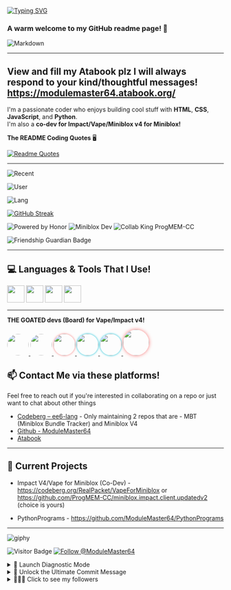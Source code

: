 [![Typing SVG](https://readme-typing-svg.demolab.com?font=Fira+Code&size=18&duration=1750&pause=1000&color=6EB891&background=FF141400&width=435&lines=Hey+there!+M0dule2Master64+here;Welcome+to+my+github+readme!;I+luv+to+code;HMTL%2C+Python+and+JS+wizard.;always+wishing+everyone+a+great+day+%3AD;Learn+Python+code+its+easy.🤡)](https://git.io/typing-svg)

### A warm welcome to my GitHub readme page! 👋

![Markdown](https://img.shields.io/badge/Markdown-000000?logo=markdown&logoColor=white)

-----------------------------------
View and fill my Atabook plz I will always respond to your kind/thoughtful messages!
https://modulemaster64.atabook.org/
-----------------------------------
I'm a passionate coder who enjoys building cool stuff with **HTML**, **CSS**, **JavaScript**, and **Python**.  
I'm also a **co-dev for Impact/Vape/Miniblox v4 for Miniblox!**

**The README Coding Quotes** 🖥️

[![Readme Quotes](https://quotes-github-readme.vercel.app/api?type=horizontal&theme=dark)](https://github.com/piyushsuthar/github-readme-quotes)

---

![Recent](https://gitmystat.vercel.app/recent?username=ModuleMaster64)

![User](https://gitmystat.vercel.app/user?username=ModuleMaster64)

![Lang](https://gitmystat.vercel.app/top?theme=dino&username=ModuleMaster64&layout=bar)

[![GitHub Streak](https://github-readme-streak-stats-eight.vercel.app?user=ModuleMaster64&theme=tokyonight&hide_border=true&border_radius=10)](https://git.io/streak-stats)

![Powered by Honor](https://img.shields.io/badge/Powered%20by-Honor!-blue?style=for-the-badge&logo=javascript&logoColor=white)
![Miniblox Dev](https://img.shields.io/badge/MinibloxScripter-Developer!-orange?style=for-the-badge&logo=code&logoColor=white)
![Collab King ProgMEM-CC](https://img.shields.io/badge/Collab%20King-ProgMEM--CC-red?style=for-the-badge&logo=javascript)

![Friendship Guardian Badge](https://img.shields.io/badge/Friendship-Guardian-ff69b4?style=for-the-badge)

---

## 💻 Languages & Tools That I Use!

<img src="https://cdn.jsdelivr.net/gh/devicons/devicon/icons/html5/html5-original.svg" width="40" height="40"/> 
<img src="https://cdn.jsdelivr.net/gh/devicons/devicon/icons/css3/css3-original.svg" width="40" height="40"/>
<img src="https://cdn.jsdelivr.net/gh/devicons/devicon/icons/javascript/javascript-original.svg" width="40" height="40"/>
<img src="https://cdn.jsdelivr.net/gh/devicons/devicon/icons/python/python-original.svg" width="40" height="40"/>

---

**THE GOATED devs (Board) for Vape/Impact v4!**

<a href="https://github.com/ProgMEM-CC">
  <img src="https://github.com/ProgMEM-CC.png" width="50" style="border-radius:50%" />
</a>
<a href="https://codeberg.org/RealPacket">
  <img src="https://codeberg.org/RealPacket.png" width="50" style="border-radius:50%" />
</a>
<a href="https://github.com/7GrandDadPGN" title="7GrandDad – VapeV4 & MinibloxTranslationLayer">
  <img src="https://github.com/7GrandDadPGN.png" width="50" style="border-radius:50%; box-shadow: 0 0 5px #f77473;" />
</a>
<a href="https://github.com/he557" title="he557 – Dev & Collaborator">
  <img src="https://github.com/he557.png" width="50" style="border-radius:50%; box-shadow: 0 0 5px #00bcd4;" />
</a>
<a href="https://github.com/BlueDragon7327" title="BlueDragon7327 – NEW DEV for impact v4">
  <img src="https://github.com/BlueDragon7327.png" width="50" style="border-radius:50%; box-shadow: 0 0 5px #00bcd4;" />
</a>
<a href="https://github.com/ModuleMaster64" title="ModuleMaster64 – Owner of Miniblox v4 & Python wizard">
  <img src="https://github.com/ModuleMaster64.png" width="60" style="border-radius:50%; box-shadow: 0 0 8px #f77473;" />
</a>


## 📫 Contact Me via these platforms!

Feel free to reach out if you're interested in collaborating on a repo or just want to chat about other things

- [Codeberg – ee6-lang](https://codeberg.org/ee6-lang) - Only maintaining 2 repos that are - MBT (Miniblox Bundle Tracker) and Miniblox V4
- [Github - ModuleMaster64](https://github.com/ModuleMaster64)
- [Atabook](https://modulemaster64.atabook.org/)

---

## 🧪 Current Projects

- Impact V4/Vape for Miniblox (Co-Dev) - https://codeberg.org/RealPacket/VapeForMiniblox or https://github.com/ProgMEM-CC/miniblox.impact.client.updatedv2 (choice is yours)

- PythonPrograms - https://github.com/ModuleMaster64/PythonPrograms
---

![giphy](https://github.com/user-attachments/assets/2e6b2051-0452-46cb-847c-9dd38a437f65)

![Visitor Badge](https://visitor-badge.laobi.icu/badge?page_id=ModuleMaster64)
[![Follow @ModuleMaster64](https://img.shields.io/github/followers/ModuleMaster64?label=Follow&style=social)](https://github.com/ModuleMaster64)

<details>
<summary>🧨 Launch Diagnostic Mode</summary>

$ initializing miniblox-ops --mode debug  
✓ Boot sequence triggered  
✓ ModuleMaster64 identity verified  
✓ Guardian Of the Galaxy: Active  
✓ Snack protocols: 🍫 detected 3s  
—

Running diagnostic...

[WARN] Recursive recursion detected  
[INFO] Miniblox script velocity: 10000 rpm a sec
[ERROR] Meme threshold exceeded. System giggling uncontrollably.  
[SYS] Unused codebase fragments found in dimension 4D.

Injecting humor here...  
Overclocking README enthusiasm...  
Deploying lots of surprises...

  .--.      .--.      .--.      .--.    
 ( o_O)    ( -_-)    ( ʘ‿ʘ )   (='.'=)   
 /|  |      /|  |      /|  |     /|  |\   

>>> All systems nominal. Vibes: immaculate! :copilot:

</details>

<details>
<summary>🧠 Unlock the Ultimate Commit Message</summary>

Solve this riddle to receive access to `golden_branch_of_truth`:

> I’m used in haste but break in shame,  
> A developer regrets me, yet I still remain.  
> What am I?

(Hint: It's the reason behind every frantic rollback)

Answer: `git push --force` 😈  
Well done, you may now join the README Illuminati!

</details>

<details>
  <summary>🧑‍🤝‍🧑 Click to see my followers</summary>

  <!--ACTION_START_FLAG:github-followers-->
| Avatar | Username |
|--------|----------|
| <img src='https://avatars.githubusercontent.com/u/18186995?u=79d755064b05ad8764ed56b1034854139075e89f&v=4' width='30' height='30'> | [IDouble](https://github.com/IDouble) |
| <img src='https://avatars.githubusercontent.com/u/210544824?v=4' width='30' height='30'> | [ispyboy](https://github.com/ispyboy) |
| <img src='https://avatars.githubusercontent.com/u/214260680?v=4' width='30' height='30'> | [BlatantBloxdPlayer4](https://github.com/BlatantBloxdPlayer4) |
| <img src='https://avatars.githubusercontent.com/u/182857081?v=4' width='30' height='30'> | [ProgMEM-CC](https://github.com/ProgMEM-CC) |
| <img src='https://avatars.githubusercontent.com/u/175685880?u=bd3fe7dc54b18d1e06d4b074bfd31e85f864a971&v=4' width='30' height='30'> | [dtkiller-jp](https://github.com/dtkiller-jp) |

<!--ACTION_END_FLAG:github-followers-->

</details>


